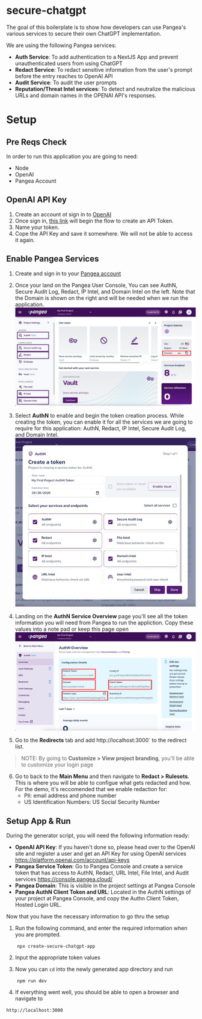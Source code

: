 # secure-chatgpt

The goal of this boilerplate is to show how developers can use Pangea's various services to secure their own ChatGPT implementation.

We are using the following Pangea services:

- **Auth Service**: To add authentication to a NextJS App and prevent unauthenticated users from using ChatGPT
- **Redact Service**: To redact sensitive information from the user's prompt before the entry reaches to OpenAI API
- **Audit Service**: To audit the user prompts
- **Reputation/Threat Intel services**: To detect and neutralize the malicious URLs and domain names in the OPENAI API's responses. 

# Setup

## Pre Reqs Check
In order to run this application you are going to need: 
 - Node
 - OpenAI
 - Pangea Account

## OpenAI API Key
1. Create an account ot sign in to [OpenAI](https://openai.com)
2. Once sign in, [this link](https://platform.openai.com/account/api-keys) will begin the flow to create an API Token.
3. Name your token.
4. Cope the API Key and save it somewhere. We will not be able to access it again. 


## Enable Pangea Services
1. Create and sign in to your [Pangea account](https://console.pangea.cloud/)

2. Once your land on the Pangea User Console, You can see AuthN, Secure Audit Log, Redact, IP Intel, and Domain Intel on the left. Note that the Domain is shown on the right and will be needed when we run the application.
![Pangea User Console with services hihglighted](./assets/PUC.png)

3. Select **AuthN** to enable and begin the token creation process. While creating the token, you can enable it for all the services we are going to require for this application: AuthN, Redact, IP Intel, Secure Audit Log, and Domain Intel.
![Pangea Token Creation](./assets/TokensServices.png)

4. Landing on the **AuthN Service Overview** page you'll see all the token information you will need from Pangea to run the appliction. Copy these values into a note pad or keep this page open
![AuthN Service Tokens](./assets/AuthNTokens.png)

5. Go to the **Redirects** tab and add http://localhost:3000` to the redirect list.

> NOTE: By going to **Customize > View project branding**, you'll be able to customize your login page

6. Go to back to the **Main Menu** and then navigate to **Redact > Rulesets**. This is where you will be able to configue what gets redacted and how. For the demo, it's reccomended that we enable redaction for:
    - PII: email address and phone number
    - US Identification Numbers: US Social Security Number


## Setup App & Run
During the generator script, you will need the following information ready:

- **OpenAI API Key**: If you haven't done so, please head over to the OpenAI site and register a user and get an API Key for using OpenAI services https://platform.openai.com/account/api-keys
- **Pangea Service Token**: Go to Pangea Console and create a service token that has access to AuthN, Redact, URL Intel, File Intel, and Audit services https://console.pangea.cloud/
- **Pangea Domain**: This is visible in the project settings at Pangea Console
- **Pangea AuthN Client Token and URL**: Located in the AuthN settings of your project at Pangea Console, and copy the Authn Client Token, Hosted Login URL.

Now that you have the necessary information to go thru the setup

1. Run the following command, and enter the required information when you are prompted.

```
    npx create-secure-chatgpt-app
```
2. Input the appropriate token values


3. Now you can `cd` into the newly generated app directory and run

```
    npm run dev
```

4. If everything went well, you should be able to open a browser and navigate to 

```
http://localhost:3000
``` 
